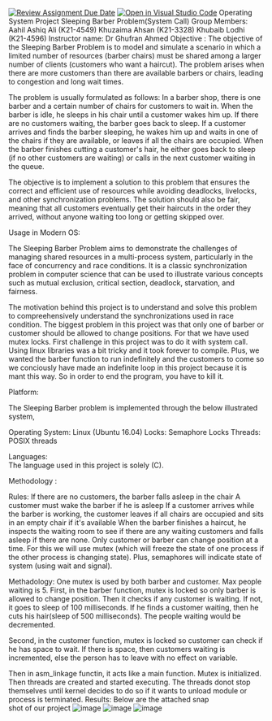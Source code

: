 [![Review Assignment Due Date](https://classroom.github.com/assets/deadline-readme-button-24ddc0f5d75046c5622901739e7c5dd533143b0c8e959d652212380cedb1ea36.svg)](https://classroom.github.com/a/tUpY9ilp)
[![Open in Visual Studio Code](https://classroom.github.com/assets/open-in-vscode-718a45dd9cf7e7f842a935f5ebbe5719a5e09af4491e668f4dbf3b35d5cca122.svg)](https://classroom.github.com/online_ide?assignment_repo_id=11144656&assignment_repo_type=AssignmentRepo)
Operating System Project
Sleeping Barber Problem(System Call)
Group Members: 
Aahil Ashiq Ali (K21-4549)
Khuzaima Ahsan (K21-3328)
Khubaib Lodhi (K21-4596)
Instructor name: Dr Ghufran Ahmed 
Objective : 
The objective of the Sleeping Barber Problem is to model and simulate a scenario in which a limited number of resources (barber chairs) must be shared among a larger number of clients (customers who want a haircut). The problem arises when there are more customers than there are available barbers or chairs, leading to congestion and long wait times.

The problem is usually formulated as follows: In a barber shop, there is one barber and a certain number of chairs for customers to wait in. When the barber is idle, he sleeps in his chair until a customer wakes him up. If there are no customers waiting, the barber goes back to sleep. If a customer arrives and finds the barber sleeping, he wakes him up and waits in one of the chairs if they are available, or leaves if all the chairs are occupied. When the barber finishes cutting a customer's hair, he either goes back to sleep (if no other customers are waiting) or calls in the next customer waiting in the queue.

The objective is to implement a solution to this problem that ensures the correct and efficient use of resources while avoiding deadlocks, livelocks, and other synchronization problems. The solution should also be fair, meaning that all customers eventually get their haircuts in the order they arrived, without anyone waiting too long or getting skipped over.



Usage in Modern OS:

The Sleeping Barber Problem aims to demonstrate the challenges of managing shared resources in a multi-process system, particularly in the face of concurrency and race conditions. It is a classic synchronization problem in computer science that can be used to illustrate various concepts such as mutual exclusion, critical section, deadlock, starvation, and fairness.

The motivation behind this project is to understand and solve this problem to compreehensively understand the synchronizations used in race condition.
The biggest problem in this project was that only one of barber or customer should be allowed to change positions. For that we have used mutex locks.
First challenge in this project was to do it with system call. Using linux libraries was a bit tricky and it took forever to compile. Plus, we wanted the barber function to run indefinitely and the customers to come so we conciously have made an indefinite loop in this project because it is mant this way. So in order to end the program, you have to kill it.






Platform: 
 
The Sleeping Barber problem is implemented through the below illustrated system,

Operating System:
Linux (Ubuntu 16.04)
Locks:
Semaphore Locks
Threads:
POSIX threads


Languages:  
The language used in this project is solely (C).








Methodology : 	

Rules:
If there are no customers, the barber falls asleep in the chair
A customer must wake the barber if he is asleep
If a customer arrives while the barber is working, the customer leaves if all chairs are occupied and sits in an empty chair if it's available
When the barber finishes a haircut, he inspects the waiting room to see if there are any waiting customers and falls asleep if there are none.
Only customer or barber can change position at a time. For this we will use mutex (which will freeze the state of one process if the other process is changing state). Plus, semaphores will indicate state of system (using wait and signal). 

Methadology:
	One mutex is used by both barber and customer. Max people waiting is 5.
First, in the barber function, mutex is locked so only barber is allowed to change position. Then it checks if any customer is waiting. If not, it goes to sleep of 100 milliseconds. If he finds a customer waiting, then he cuts his hair(sleep of 500 milliseconds). The people waiting would be decremented.

Second, in the customer function, mutex is locked so customer can check if he has space to wait. If there is space, then customers waiting is incremented, else the person has to leave with no effect on variable. 

Then in asm_linkage functin, it acts like a main function. Mutex is initialized. Then threads are created and started executing. The threads donot stop themselves until kernel decides to do so if it wants to unload module or process is terminated.
Results:
Below are the attached snap shot of our project
![image](https://github.com/OS-SPRING23/final-project-kka/assets/133526241/28b59528-5d35-4969-90c7-4628252ba818)
![image](https://github.com/OS-SPRING23/final-project-kka/assets/133526241/ac5536fd-c0a5-4b2c-acbb-139f82dabd8b)
![image](https://github.com/OS-SPRING23/final-project-kka/assets/133526241/9a10eef0-4d75-41c7-84db-f13785240a0f)
